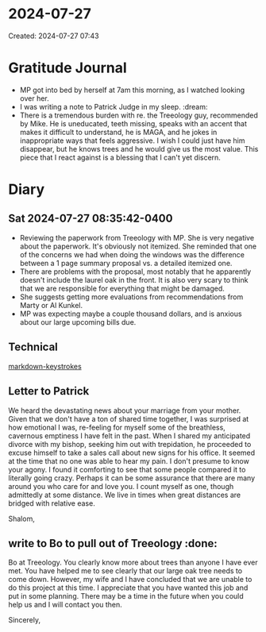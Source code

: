 # 2024-07-27
Created: 2024-07-27 07:43

# Gratitude Journal 

- MP got into bed by herself at 7am this morning, as I watched looking over her.
- I was writing a note to Patrick Judge in my sleep. :dream:
- There is a tremendous burden with re. the Treeology guy, recommended by Mike. He is uneducated, teeth missing, speaks with an accent that makes it difficult to understand, he is MAGA, and he jokes in inappropriate ways that feels aggressive. I wish I could just have him disappear, but he knows trees and he would give us the most value. This piece that I react against is a blessing that I can't yet discern.

# Diary 

## Sat 2024-07-27 08:35:42-0400
- Reviewing the paperwork from Treeology with MP. She is very negative about the paperwork. It's obviously not itemized. She reminded that one of the concerns we had when doing the windows was the difference between a 1 page summary proposal vs. a detailed itemized one. 
- There are problems with the proposal, most notably that he apparently doesn't include the laurel oak in the front. It is also very scary to think that we are responsible for everything that might be damaged. 
- She suggests getting more evaluations from recommendations from Marty or Al Kunkel.
- MP was expecting maybe a couple thousand dollars, and is anxious about our large upcoming bills due.
## Technical

[markdown-keystrokes](/markdown-keystrokes.md)

## Letter to Patrick

We heard the devastating news about your marriage from your mother. Given that we don't have a ton of shared time together, I was surprised at how emotional I was, re-feeling for myself some of the breathless, cavernous emptiness I have felt in the past. When I shared my anticipated divorce with my bishop, seeking him out with trepidation, he proceeded to excuse himself to take a sales call about new signs for his office. It seemed at the time that no one was able to hear my pain. I don't presume to know your agony. I found it comforting to see that some people compared it to literally going crazy. Perhaps it can be some assurance that there are many around you who care for and love you. I count myself as one, though admittedly at some distance. We live in times when great distances are bridged with relative ease. 

Shalom,

## write to Bo to pull out of Treeology :done:

Bo at Treeology. You clearly know more about trees than anyone I have ever met. You have helped me to see clearly that our large oak tree needs to come down. However, my wife and I have concluded that we are unable to do this project at this time. I appreciate that you have wanted this job and put in some planning. There may be a time in the future when you could help us and I will contact you then. 

Sincerely,


